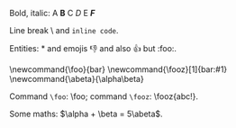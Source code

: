 <!-- # Test page

## Basic text formatting -->

Bold, italic: A **B** C _D_ E _**F**_

Line break \\ and `inline code`.

Entities: &#42; and emojis 👎 and also :+1: but :foo:.

<!-- commands -->

\newcommand{\foo}{bar}
\newcommand{\fooz}[1]{bar:#1}
\newcommand{\abeta}{\alpha\beta}

Command `\foo`: \foo; command `\fooz`: \fooz{abc!}.

<!-- basic maths -->

Some maths: $\alpha + \beta = 5\abeta$.

<!-- ```julia
println("Hello!")
``` -->

<!-- ## Lists

Unordered

- A
- B
- C

Ordered

1. A
1. B
1. C -->
